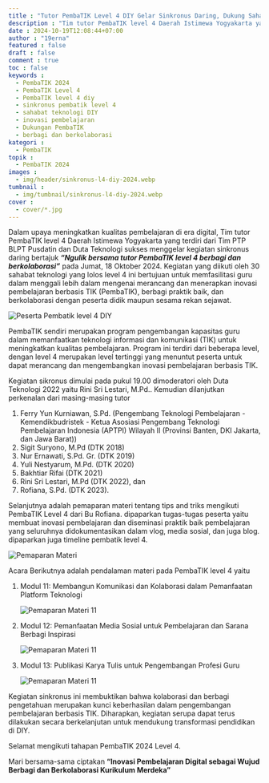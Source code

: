 ```yaml
---
title : "Tutor PembaTIK Level 4 DIY Gelar Sinkronus Daring, Dukung Sahabat Teknologi dalam Inovasi Pembelajaran"
description : "Tim tutor PembaTIK level 4 Daerah Istimewa Yogyakarta yang terdiri atas Tim BLPT Pusdatin dan Duta Teknologi mengadakan kegiatan sinkronus PembaTIK dengan tema Ngulik bersama tutor PembaTIK level 4 berbagi dan berkolaborasi Jumat, 18 Oktober 2024 secara daring diikuti 30 peserta"
date : 2024-10-19T12:08:44+07:00
author : "19erna"
featured : false
draft : false
comment : true
toc : false
keywords : 
  - PembaTIK 2024
  - PembaTIK Level 4
  - PembaTIK level 4 diy
  - sinkronus pembatik level 4
  - sahabat teknologi DIY
  - inovasi pembelajaran
  - Dukungan PembaTIK
  - berbagi dan berkolaborasi
kategori : 
  - PembaTIK
topik :
  - PembaTIK 2024
images : 
  - img/header/sinkronus-l4-diy-2024.webp
tumbnail : 
  - img/tumbnail/sinkronus-l4-diy-2024.webp
cover : 
  - cover/*.jpg
---
```


Dalam upaya meningkatkan kualitas pembelajaran di era digital, Tim tutor PembaTIK level 4 Daerah Istimewa Yogyakarta yang terdiri dari Tim PTP BLPT Pusdatin dan Duta Teknologi sukses menggelar kegiatan sinkronus daring bertajuk _**“Ngulik bersama tutor PembaTIK level 4 berbagi dan berkolaborasi”**_ pada Jumat, 18 Oktober 2024. Kegiatan yang diikuti oleh 30 sahabat teknologi yang lolos level 4 ini bertujuan untuk memfasilitasi guru dalam menggali lebih dalam mengenai merancang dan menerapkan inovasi pembelajaran berbasis TIK (PembaTIK), berbagi praktik baik, dan berkolaborasi dengan peserta didik maupun sesama rekan sejawat.

![Peserta Pembatik level 4 DIY](/images/pembatik/2024/l4-fotobersama.png)

PembaTIK sendiri merupakan program pengembangan kapasitas guru dalam memanfaatkan teknologi informasi dan komunikasi (TIK) untuk meningkatkan kualitas pembelajaran. Program ini terdiri dari beberapa level, dengan level 4 merupakan level tertinggi yang menuntut peserta untuk dapat merancang dan mengembangkan inovasi pembelajaran berbasis TIK.

Kegiatan sikronus dimulai pada pukul 19.00 dimoderatori oleh Duta Teknologi 2022 yaitu Rini Sri Lestari, M.Pd.. Kemudian dilanjutkan perkenalan dari masing-masing tutor  
1. Ferry Yun Kurniawan, S.Pd. (Pengembang Teknologi Pembelajaran - Kemendikbudristek - Ketua Asosiasi Pengembang Teknologi Pembelajaran Indonesia (APTPI) Wilayah II (Provinsi Banten, DKI Jakarta, dan Jawa Barat)) 
2. Sigit Suryono, M.Pd (DTK 2018) 
3. Nur Ernawati, S.Pd. Gr. (DTK 2019)
4. Yuli Nestyarum, M.Pd. (DTK 2020)
5. Bakhtiar Rifai (DTK 2021)
6. Rini Sri Lestari, M.Pd (DTK 2022), dan
7. Rofiana, S.Pd. (DTK 2023).



Selanjutnya adalah pemaparan materi tentang tips and triks mengikuti PembaTIK Level 4 dari Bu Rofiana. dipaparkan tugas-tugas peserta yaitu membuat inovasi pembelajaran dan diseminasi praktik baik pembelajaran yang seluruhnya didokumentasikan dalam vlog, media sosial, dan juga blog. dipaparkan juga timeline pembatik level 4.

![Pemaparan Materi](/images/pembatik/2024/l4-sinkronus.jpg)

Acara Berikutnya adalah pendalaman materi pada PembaTIK level 4 yaitu
1. Modul 11: Membangun Komunikasi dan Kolaborasi dalam Pemanfaatan Platform Teknologi
   
   ![Pemaparan Materi 11](/images/pembatik/2024/l4-yuli.png)

2. Modul 12: Pemanfaatan Media Sosial untuk Pembelajaran dan Sarana Berbagi Inspirasi
   
   ![Pemaparan Materi 11](/images/pembatik/2024/l4-sinkronus-2.jpg)

3. Modul 13: Publikasi Karya Tulis untuk Pengembangan Profesi Guru
   
   ![Pemaparan Materi 11](/images/pembatik/2024/l4-sigit.png)

Kegiatan sinkronus ini membuktikan bahwa kolaborasi dan berbagi pengetahuan merupakan kunci keberhasilan dalam pengembangan pembelajaran berbasis TIK. Diharapkan, kegiatan serupa dapat terus dilakukan secara berkelanjutan untuk mendukung transformasi pendidikan di DIY.

Selamat mengikuti tahapan PembaTIK 2024 Level 4.

Mari bersama-sama ciptakan **“Inovasi Pembelajaran Digital sebagai Wujud Berbagi dan Berkolaborasi Kurikulum Merdeka”**